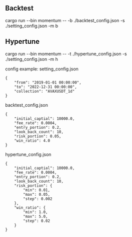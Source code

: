 ## Backtest
cargo run --bin momentum -- -b ./backtest_config.json -s ./setting_config.json -m b

## Hypertune
cargo run --bin momentum -- -t ./hypertune_config.json -s ./setting_config.json -m h

config example:
setting_config.json
```
{
    "from": "2019-01-01 00:00:00",
    "to": "2022-12-31 00:00:00",
    "collection": "AVAXUSDT_1d"
}
```

backtest_config.json
```
{
    "initial_captial": 10000.0,
    "fee_rate": 0.0004,
    "entry_portion": 0.2,
    "look_back_count": 10,
    "risk_portion": 0.05,
    "win_ratio": 4.0
}
```

hypertune_config.json
```
{
    "initial_captial": 10000.0,
    "fee_rate": 0.0004,
    "entry_portion": 0.2,
    "look_back_count": 10,
    "risk_portion": {
        "min": 0.01,
        "max": 0.05,
        "step": 0.002
    },
    "win_ratio": {
        "min": 1.0,
        "max": 5.0,
        "step": 0.02
    }
}
```